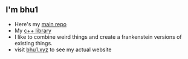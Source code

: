 ## I'm bhu1
- Here's my [main repo](https://github.com/bhu1-103/swiss-army-katana)
- My [c++ library](https://github.com/bhu1-103/swiss-army-katana/tree/main/lib)
- I like to combine weird things and create a frankenstein versions of existing things.
- visit [bhu1.xyz](https://bhu1.xyz) to see my actual website 
